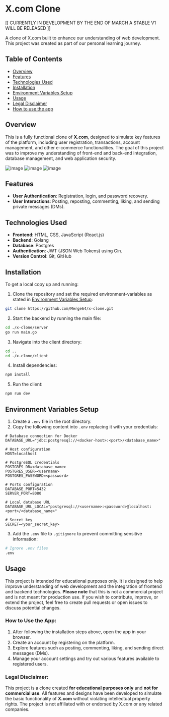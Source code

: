 # X.com Clone

[[ CURRENTLY IN DEVELOPMENT BY THE END OF MARCH A STABLE V1 WILL BE RELEASED ]]

A clone of X.com built to enhance our understanding of web development. This project was created as part of our personal learning journey.

## Table of Contents
- [Overview](#overview)
- [Features](#features)
- [Technologies Used](#technologies-used)
- [Installation](#installation)
- [Environment Variables Setup](#environment-variables-setup)
- [Usage](#usage)
- [Legal Disclaimer](#legal-disclaimer)
- [How to use the app](#how-to-use-the-app)

## Overview
This is a fully functional clone of **X.com**, designed to simulate key features of the platform, including user registration, transactions, account management, and other e-commerce functionalities. The goal of this project was to improve my understanding of front-end and back-end integration, database management, and web application security.

![image](https://github.com/user-attachments/assets/92ac2324-fc7a-4495-9b1d-501f61408d69)
![image](https://github.com/user-attachments/assets/a1db35b3-d122-4af7-ad7d-e873f184f05f)
![image](https://github.com/user-attachments/assets/b5bd0704-00ae-47fa-84c1-3730e0c94baa)

## Features
- **User Authentication**: Registration, login, and password recovery.
- **User Interactions**: Posting, reposting, commenting, liking, and sending private messages (DMs).

## Technologies Used
- **Frontend**: HTML, CSS, JavaScript (React.js)
- **Backend**: Golang
- **Database**: Postgres
- **Authentication**: JWT (JSON Web Tokens) using Gin.
- **Version Control**: Git, GitHub

## Installation
To get a local copy up and running:

1. Clone the repository and set the required environment-variables as stated in [Environment Variables Setup](#environment-variables-setup):
```bash
git clone https://github.com/Merge64/x-clone.git
```

2. Start the backend by running the main file:
```bash
cd ./x-clone/server
go run main.go
```

3. Navigate into the client directory:
```bash
cd ..
cd ./x-clone/client
```

4. Install dependencies:
```bash
npm install
```

5. Run the client:
```bash
npm run dev
```

## Environment Variables Setup

1. Create a `.env` file in the root directory.
2. Copy the following content into `.env` replacing it with your credentials:

```env
# Database connection for Docker
DATABASE_URL="jdbc:postgresql://<docker-host>:<port>/<database_name>"

# Host configuration
HOST=localhost

# PostgreSQL credentials
POSTGRES_DB=<database_name>
POSTGRES_USER=<username>
POSTGRES_PASSWORD=<password>

# Ports configuration
DATABASE_PORT=5432
SERVER_PORT=8080

# Local database URL
DATABASE_URL_LOCAL="postgresql://<username>:<password>@localhost:<port>/<database_name>"

# Secret key
SECRET=<your_secret_key>

```

3. Add the `.env` file to `.gitignore` to prevent committing sensitive information:
```bash
# Ignore .env files
.env
```

## Usage
This project is intended for educational purposes only. It is designed to help improve understanding of web development and the integration of frontend and backend technologies. **Please note** that this is not a commercial project and is not meant for production use. If you wish to contribute, improve, or extend the project, feel free to create pull requests or open issues to discuss potential changes.

### How to Use the App:
1. After following the installation steps above, open the app in your browser.
2. Create an account by registering on the platform.
3. Explore features such as posting, commenting, liking, and sending direct messages (DMs).
4. Manage your account settings and try out various features available to registered users.

### Legal Disclaimer:
This project is a clone created **for educational purposes only** and **not for commercial use**. All features and designs have been developed to simulate the basic functionality of **X.com** without violating intellectual property rights. The project is not affiliated with or endorsed by X.com or any related companies.

